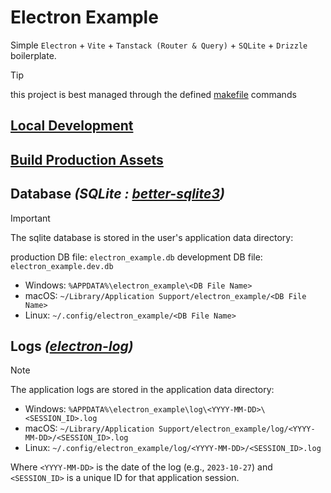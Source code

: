 # Electron Example

Simple `Electron` + `Vite` + `Tanstack (Router & Query)` + `SQLite` + `Drizzle` boilerplate.

> [!TIP]
> 
> this project is best managed through the defined [makefile](./makefile) commands

## [Local Development](./DOCS/local-development.md)

## [Build Production Assets](./DOCS/build-production-assets.md)

## Database _(SQLite : [better-sqlite3](https://github.com/WiseLibs/better-sqlite3))_

> [!IMPORTANT]
> 
> The sqlite database is stored in the user's application data directory: 
> 
> production DB file: `electron_example.db`
> development DB file: `electron_example.dev.db`
> 
> - Windows: `%APPDATA%\electron_example\<DB File Name>`
> - macOS: `~/Library/Application Support/electron_example/<DB File Name>`
> - Linux: `~/.config/electron_example/<DB File Name>`

## Logs _([electron-log](https://github.com/megahertz/electron-log))_

> [!NOTE]
> 
> The application logs are stored in the application data directory:
> - Windows: `%APPDATA%\electron_example\log\<YYYY-MM-DD>\<SESSION_ID>.log`
> - macOS: `~/Library/Application Support/electron_example/log/<YYYY-MM-DD>/<SESSION_ID>.log`
> - Linux: `~/.config/electron_example/log/<YYYY-MM-DD>/<SESSION_ID>.log`
>
> Where `<YYYY-MM-DD>` is the date of the log (e.g., `2023-10-27`) and `<SESSION_ID>` is a unique ID for that application session.

